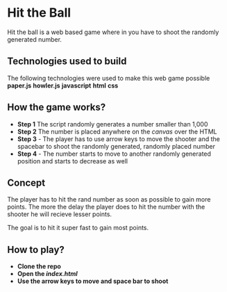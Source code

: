 
# Hit the Ball
Hit the ball is a web based game where in you have to shoot the randomly generated number.
## Technologies used to build
The following technologies were used to make this web game possible
**paper.js**
**howler.js**
**javascript**
**html**
**css**
## How the game works?
- **Step 1** The script randomly generates a number smaller than 1,000
- **Step 2** The number is placed anywhere on the _canvas_ over the HTML
- **Step 3** - The player has to use arrow keys to move the shooter and the spacebar to shoot the randomly generated, randomly placed number
- **Step 4** - The number starts to move to another randomly generated position and starts to decrease as well
## Concept
The player has to hit the rand number as soon as possible to gain more points.
The more the delay the player does to hit the number with the shooter he will recieve lesser points.

The goal is to hit it super fast to gain most points.

## How to play?
- **Clone the repo**
- **Open the _index.html_**
- **Use the arrow keys to move and space bar to shoot**

